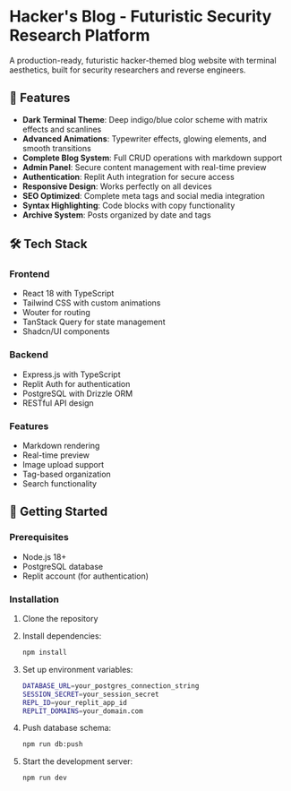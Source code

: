 # Hacker's Blog - Futuristic Security Research Platform

A production-ready, futuristic hacker-themed blog website with terminal aesthetics, built for security researchers and reverse engineers.

## 🚀 Features

- **Dark Terminal Theme**: Deep indigo/blue color scheme with matrix effects and scanlines
- **Advanced Animations**: Typewriter effects, glowing elements, and smooth transitions
- **Complete Blog System**: Full CRUD operations with markdown support
- **Admin Panel**: Secure content management with real-time preview
- **Authentication**: Replit Auth integration for secure access
- **Responsive Design**: Works perfectly on all devices
- **SEO Optimized**: Complete meta tags and social media integration
- **Syntax Highlighting**: Code blocks with copy functionality
- **Archive System**: Posts organized by date and tags

## 🛠️ Tech Stack

### Frontend
- React 18 with TypeScript
- Tailwind CSS with custom animations
- Wouter for routing
- TanStack Query for state management
- Shadcn/UI components

### Backend
- Express.js with TypeScript
- Replit Auth for authentication
- PostgreSQL with Drizzle ORM
- RESTful API design

### Features
- Markdown rendering
- Real-time preview
- Image upload support
- Tag-based organization
- Search functionality

## 🚦 Getting Started

### Prerequisites
- Node.js 18+
- PostgreSQL database
- Replit account (for authentication)

### Installation

1. Clone the repository
2. Install dependencies:
   ```bash
   npm install
   ```

3. Set up environment variables:
   ```bash
   DATABASE_URL=your_postgres_connection_string
   SESSION_SECRET=your_session_secret
   REPL_ID=your_replit_app_id
   REPLIT_DOMAINS=your_domain.com
   ```

4. Push database schema:
   ```bash
   npm run db:push
   ```

5. Start the development server:
   ```bash
   npm run dev
   